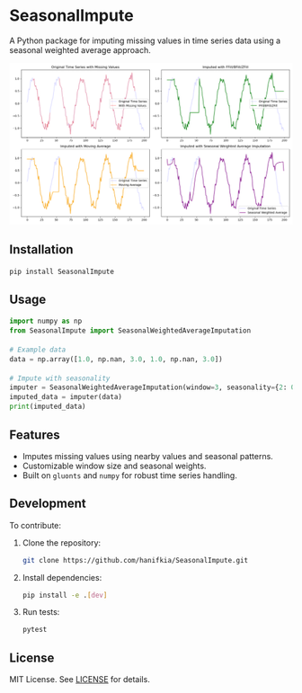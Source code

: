 # SeasonalImpute

A Python package for imputing missing values in time series data using a seasonal weighted average approach.

![Alt text](./imputation.png)

## Installation

```bash
pip install SeasonalImpute
```

## Usage

```python
import numpy as np
from SeasonalImpute import SeasonalWeightedAverageImputation

# Example data
data = np.array([1.0, np.nan, 3.0, 1.0, np.nan, 3.0])

# Impute with seasonality
imputer = SeasonalWeightedAverageImputation(window=3, seasonality={2: 0.5})
imputed_data = imputer(data)
print(imputed_data)
```

## Features

- Imputes missing values using nearby values and seasonal patterns.
- Customizable window size and seasonal weights.
- Built on `gluonts` and `numpy` for robust time series handling.

## Development

To contribute:

1. Clone the repository:

   ```bash
   git clone https://github.com/hanifkia/SeasonalImpute.git
   ```

2. Install dependencies:

   ```bash
   pip install -e .[dev]
   ```

3. Run tests:

   ```bash
   pytest
   ```

## License

MIT License. See [LICENSE](LICENSE) for details.
